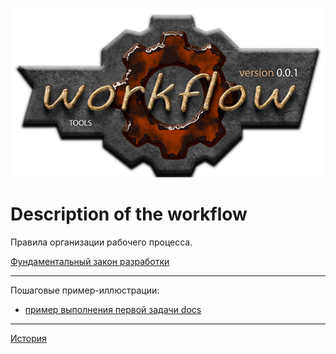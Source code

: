 [![logo](docs/logo.png)](docs/home.md "for developers")  

Description of the workflow
===========================
Правила организации рабочего процесса.  


[Фундаментальный закон разработки][1-LAW-DEVELOMPENT]

----------------------------------------------------------------

Пошаговые пример-иллюстрации:
  - [пример выполнения первой задачи docs](docs/slides/1-docs/main.md)  

----------------------------------------------------------------

[История](docs/history.md)  


[1-LAW-DEVELOMPENT]: docs/principles.md  "Фундаментальный закон разработки"
